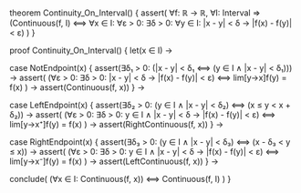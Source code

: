 theorem Continuity_On_Interval() {
  assert(
    ∀f: ℝ → ℝ, ∀I: Interval ⇒
    (Continuous(f, I) ⟺ 
      ∀x ∈ I: ∀ε > 0: ∃δ > 0: 
        ∀y ∈ I: |x - y| < δ → |f(x) - f(y)| < ε)
  )
}

proof Continuity_On_Interval() {
  let(x ∈ I) →
  
  case NotEndpoint(x) {
    assert(∃δ₁ > 0: (|x - y| < δ₁ ⟺ (y ∈ I ∧ |x - y| < δ₁))) →
    assert(
      (∀ε > 0: ∃δ > 0: |x - y| < δ → |f(x) - f(y)| < ε) ⟺
      lim[y→x]f(y) = f(x)
    ) →
    assert(Continuous(f, x))
  } →

  case LeftEndpoint(x) {
    assert(∃δ₂ > 0: (y ∈ I ∧ |x - y| < δ₂) ⟺ (x ≤ y < x + δ₂)) →
    assert(
      (∀ε > 0: ∃δ > 0: y ∈ I ∧ |x - y| < δ → |f(x) - f(y)| < ε) ⟺
      lim[y→x⁺]f(y) = f(x)
    ) →
    assert(RightContinuous(f, x))
  } →

  case RightEndpoint(x) {
    assert(∃δ₃ > 0: (y ∈ I ∧ |x - y| < δ₃) ⟺ (x - δ₃ < y ≤ x)) →
    assert(
      (∀ε > 0: ∃δ > 0: y ∈ I ∧ |x - y| < δ → |f(x) - f(y)| < ε) ⟺
      lim[y→x⁻]f(y) = f(x)
    ) →
    assert(LeftContinuous(f, x))
  } →

  conclude(
    (∀x ∈ I: Continuous(f, x)) ⟺ Continuous(f, I)
  )
}
